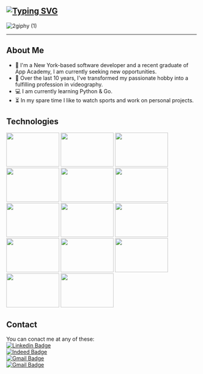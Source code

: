 ## [![Typing SVG](https://readme-typing-svg.demolab.com/?lines=Hi+I'm+Cornell+%F0%9F%91%8B)](https://git.io/typing-svg)
![2giphy (1)](https://github.com/CornellB02/CornellB02/assets/110238367/652d383c-a724-466b-b839-468e01636fbe)

-------------
## About Me 
- 📍 I'm a New York-based software developer and a recent graduate of App Academy, I am currently seeking new opportunities.
- 🎥 Over the last 10 years, I've transformed my passionate hobby into a fulfilling profession in videography.
- 💻 I am currently learning Python & Go.
- ⏳ In my spare time I like to watch sports and work on personal projects.

## Technologies
<img src="https://github.com/CornellB02/CornellB02/assets/110238367/1fdec821-b990-4cc8-8087-d499731a6e4e" width="140" height="90">
<img src="https://github.com/CornellB02/CornellB02/assets/110238367/923a4b4e-f353-4f70-a1d7-864b315fe24e" width="140" height="90">
<img src="https://github.com/CornellB02/CornellB02/assets/110238367/07410f08-a5c4-4501-a533-df3448edb31a" width="140" height="90">
<img src="https://github.com/CornellB02/CornellB02/assets/110238367/c685c3bb-a1eb-451d-a7cd-057ef6eb9120" width="140" height="90">
<img src="https://github.com/CornellB02/CornellB02/assets/110238367/18b27cba-8a33-451e-8910-6523b272c07c" width="140" height="90">
<img src="https://github.com/CornellB02/CornellB02/assets/110238367/0c4afc31-2e7d-4f32-9c47-49043cde4d0a" width="140" height="90">
<img src="https://github.com/CornellB02/CornellB02/assets/110238367/3f7625b4-f1f9-4b12-ba27-1f68feb44f9c" width="140" height="90">
<img src="https://github.com/CornellB02/CornellB02/assets/110238367/85f9ff8b-e976-4d79-85dd-560603d3fd0f" width="140" height="90">
<img src="https://github.com/CornellB02/CornellB02/assets/110238367/8aeb2e5a-a1d7-4227-aa18-6f3f8e46a5e3" width="140" height="90">
<img src="https://github.com/CornellB02/CornellB02/assets/110238367/89c36ea8-1d18-45a1-a61f-09075ffbe5f3" width="140" height="90">
<img src="https://github.com/CornellB02/CornellB02/assets/110238367/cee5f4d1-5c9b-4a4a-94d9-5f845b3ac5ff" width="140" height="90">
<img src="https://github.com/CornellB02/CornellB02/assets/110238367/7587fd8a-115a-4c44-8605-69990f6ffdf5" width="140" height="90">
<img src="https://github.com/CornellB02/CornellB02/assets/110238367/d517f405-c605-4fde-acf8-5f4294c70954" width="140" height="90">
<img src="https://github.com/CornellB02/CornellB02/assets/110238367/aa82b1ba-43b1-4b75-8484-2576ce70ec35" width="140" height="90">
<!-- <img src="https://github.com/CornellB02/CornellB02/assets/110238367/39bc5351-26b6-4ed3-8495-95996322d9c2" width="140" height="90"> -->

## Contact
You can conact me at any of these:
<br>
[![Linkedin Badge](https://img.shields.io/badge/-Cornell_Bethea_Jr-blue?style=flat-square&logo=Linkedin&logoColor=white)](https://www.linkedin.com/in/cornell-bethea-a5349a97/)
<br>
[![Indeed Badge](https://img.shields.io/badge/-Cornell_Bethea_Jr-blue?style=flat-square&logo=Indeed&logoColor=white)](https://profile.indeed.com/?hl=en_US&co=US&from=gnav-jobseeker-profile--profile-one-frontend)
<br>
[![Gmail Badge](https://img.shields.io/badge/-Cornell_Bethea_Jr-red?style=flat-square&logo=Gmail&logoColor=white)](mailto:betheacornellb@gmail.com)
<br>
[![Gmail Badge](https://img.shields.io/badge/-Personal_Portfolio-red?style=flat-square&logo=Cornell&logoColor=white)](https://cbethea-portfolio-v2.netlify.app/)






  <!--
**CornellB02/CornellB02** is a ✨ _special_ ✨ repository because its `README.md` (this file) appears on your GitHub profile.


Here are some ideas to get you started:

- 🔭 I’m currently working on ...
- 🌱 I’m currently learning ...
- 👯 I’m looking to collaborate on ...
- 🤔 I’m looking for help with ...
- 💬 Ask me about ...
- 📫 How to reach me: ...
- 😄 Pronouns: ...
- ⚡ Fun fact: ...
-->

